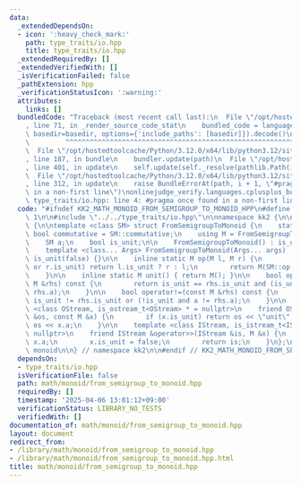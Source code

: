 ```yaml
---
data:
  _extendedDependsOn:
  - icon: ':heavy_check_mark:'
    path: type_traits/io.hpp
    title: type_traits/io.hpp
  _extendedRequiredBy: []
  _extendedVerifiedWith: []
  _isVerificationFailed: false
  _pathExtension: hpp
  _verificationStatusIcon: ':warning:'
  attributes:
    links: []
  bundledCode: "Traceback (most recent call last):\n  File \"/opt/hostedtoolcache/Python/3.12.0/x64/lib/python3.12/site-packages/onlinejudge_verify/documentation/build.py\"\
    , line 71, in _render_source_code_stat\n    bundled_code = language.bundle(stat.path,\
    \ basedir=basedir, options={'include_paths': [basedir]}).decode()\n          \
    \         ^^^^^^^^^^^^^^^^^^^^^^^^^^^^^^^^^^^^^^^^^^^^^^^^^^^^^^^^^^^^^^^^^^^^^^^^^^^^^^^^^\n\
    \  File \"/opt/hostedtoolcache/Python/3.12.0/x64/lib/python3.12/site-packages/onlinejudge_verify/languages/cplusplus.py\"\
    , line 187, in bundle\n    bundler.update(path)\n  File \"/opt/hostedtoolcache/Python/3.12.0/x64/lib/python3.12/site-packages/onlinejudge_verify/languages/cplusplus_bundle.py\"\
    , line 401, in update\n    self.update(self._resolve(pathlib.Path(included), included_from=path))\n\
    \  File \"/opt/hostedtoolcache/Python/3.12.0/x64/lib/python3.12/site-packages/onlinejudge_verify/languages/cplusplus_bundle.py\"\
    , line 312, in update\n    raise BundleErrorAt(path, i + 1, \"#pragma once found\
    \ in a non-first line\")\nonlinejudge_verify.languages.cplusplus_bundle.BundleErrorAt:\
    \ type_traits/io.hpp: line 4: #pragma once found in a non-first line\n"
  code: "#ifndef KK2_MATH_MONOID_FROM_SEMIGROUP_TO_MONOID_HPP\n#define KK2_MATH_MONOID_FROM_SEMIGROUP_TO_MONOID_HPP\
    \ 1\n\n#include \"../../type_traits/io.hpp\"\n\nnamespace kk2 {\n\nnamespace monoid\
    \ {\n\ntemplate <class SM> struct FromSemigroupToMonoid {\n    static constexpr\
    \ bool commutative = SM::commutative;\n    using M = FromSemigroupToMonoid;\n\
    \    SM a;\n    bool is_unit;\n\n    FromSemigroupToMonoid() : is_unit(true) {}\n\
    \    template <class... Args> FromSemigroupToMonoid(Args... args) : a(args...),\
    \ is_unit(false) {}\n\n    inline static M op(M l, M r) {\n        if (l.is_unit\
    \ or r.is_unit) return l.is_unit ? r : l;\n        return M(SM::op(l.a, r.a));\n\
    \    }\n\n    inline static M unit() { return M(); }\n\n    bool operator==(const\
    \ M &rhs) const {\n        return is_unit == rhs.is_unit and (is_unit or a ==\
    \ rhs.a);\n    }\n\n    bool operator!=(const M &rhs) const {\n        return\
    \ is_unit != rhs.is_unit or (!is_unit and a != rhs.a);\n    }\n\n    template\
    \ <class OStream, is_ostream_t<OStream> * = nullptr>\n    friend OStream &operator<<(OStream\
    \ &os, const M &x) {\n        if (x.is_unit) return os << \"unit\";\n        return\
    \ os << x.a;\n    }\n\n    template <class IStream, is_istream_t<IStream> * =\
    \ nullptr>\n    friend IStream &operator>>(IStream &is, M &x) {\n        is >>\
    \ x.a;\n        x.is_unit = false;\n        return is;\n    }\n};\n\n} // namespace\
    \ monoid\n\n} // namespace kk2\n\n#endif // KK2_MATH_MONOID_FROM_SEMIGROUP_TO_MONOID_HPP\n"
  dependsOn:
  - type_traits/io.hpp
  isVerificationFile: false
  path: math/monoid/from_semigroup_to_monoid.hpp
  requiredBy: []
  timestamp: '2025-04-06 13:01:12+09:00'
  verificationStatus: LIBRARY_NO_TESTS
  verifiedWith: []
documentation_of: math/monoid/from_semigroup_to_monoid.hpp
layout: document
redirect_from:
- /library/math/monoid/from_semigroup_to_monoid.hpp
- /library/math/monoid/from_semigroup_to_monoid.hpp.html
title: math/monoid/from_semigroup_to_monoid.hpp
---
```

